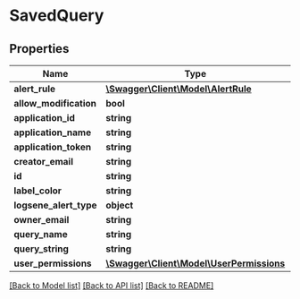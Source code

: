 # SavedQuery

## Properties
Name | Type | Description | Notes
------------ | ------------- | ------------- | -------------
**alert_rule** | [**\Swagger\Client\Model\AlertRule**](AlertRule.md) |  | [optional] 
**allow_modification** | **bool** |  | [optional] 
**application_id** | **string** |  | [optional] 
**application_name** | **string** |  | [optional] 
**application_token** | **string** |  | [optional] 
**creator_email** | **string** |  | [optional] 
**id** | **string** |  | [optional] 
**label_color** | **string** |  | [optional] 
**logsene_alert_type** | **object** |  | [optional] 
**owner_email** | **string** |  | [optional] 
**query_name** | **string** |  | [optional] 
**query_string** | **string** |  | [optional] 
**user_permissions** | [**\Swagger\Client\Model\UserPermissions**](UserPermissions.md) |  | [optional] 

[[Back to Model list]](../README.md#documentation-for-models) [[Back to API list]](../README.md#documentation-for-api-endpoints) [[Back to README]](../README.md)



